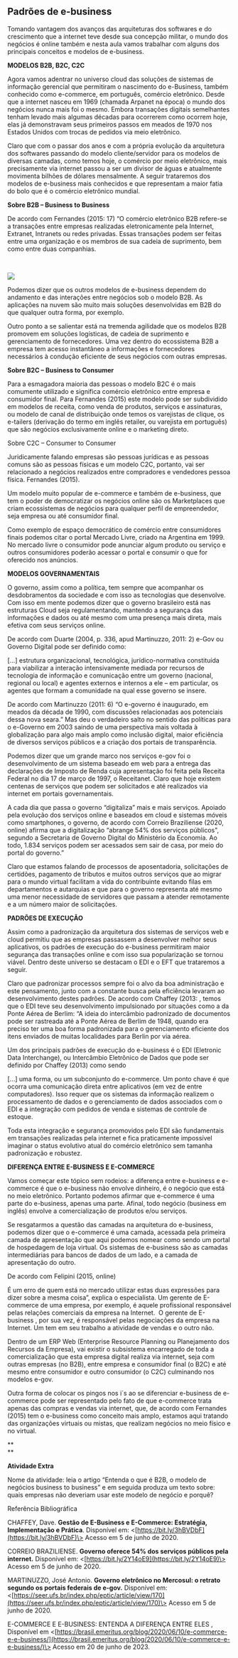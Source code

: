 ## Padrões de e-business

Tomando vantagem dos avanços das arquiteturas dos softwares e do crescimento que a internet teve desde sua concepção militar, o mundo dos negócios é online também e nesta aula vamos trabalhar com alguns dos principais conceitos e modelos de e-business.

**MODELOS B2B, B2C, C2C** 

Agora vamos adentrar no universo cloud das soluções de sistemas de informação gerencial que permitiram o nascimento do e-Business, também conhecido como e-commerce, em português, comércio eletrônico. Desde que a internet nasceu em 1969 (chamada Arpanet na época) o mundo dos negócios nunca mais foi o mesmo. Embora transações digitais semelhantes tenham levado mais algumas décadas para ocorrerem como ocorrem hoje, elas já demonstravam seus primeiros passos em meados de 1970 nos Estados Unidos com trocas de pedidos via meio eletrônico.

Claro que com o passar dos anos e com a própria evolução da arquitetura dos softwares passando do modelo cliente/servidor para os modelos de diversas camadas, como temos hoje, o comércio por meio eletrônico, mais precisamente via internet passou a ser um divisor de águas e atualmente movimenta bilhões de dólares mensalmente. A seguir trataremos dos modelos de e-business mais conhecidos e que representam a maior fatia do bolo que é o comércio eletrônico mundial.

**Sobre B2B – Business to Business**

De acordo com Fernandes (2015: 17) “O comércio eletrônico B2B refere-se a transações entre empresas realizadas eletronicamente pela Internet, Extranet, Intranets ou redes privadas. Essas transações podem ser feitas entre uma organização e os membros de sua cadeia de suprimento, bem como entre duas companhias.

​

![](https://paperx-dex-assets.s3.sa-east-1.amazonaws.com/images/1669151577524-aLEvppAZI6.png)

Podemos dizer que os outros modelos de e-business dependem do andamento e das interações entre negócios sob o modelo B2B. As aplicações na nuvem são muito mais soluções desenvolvidas em B2B do que qualquer outra forma, por exemplo.

Outro ponto a se salientar está na tremenda agilidade que os modelos B2B promovem em soluções logísticas, de cadeia de suprimento e gerenciamento de fornecedores. Uma vez dentro do ecossistema B2B a empresa tem acesso instantâneo a informações e fornecedores necessários à condução eficiente de seus negócios com outras empresas.

**Sobre B2C – Business to Consumer**

Para a esmagadora maioria das pessoas o modelo B2C é o mais comumente utilizado e significa comércio eletrônico entre empresa e consumidor final. Para Fernandes (2015) este modelo pode ser subdividido em modelos de receita, como venda de produtos, serviços e assinaturas, ou modelo de canal de distribuição onde temos os varejistas de clique, os e-tailers (derivação do termo em inglês retailer, ou varejista em português) que são negócios exclusivamente online e o marketing direto.

Sobre C2C – Consumer to Consumer

Juridicamente falando empresas são pessoas jurídicas e as pessoas comuns são as pessoas físicas e um modelo C2C, portanto, vai ser relacionado a negócios realizados entre compradores e vendedores pessoa física. Fernandes (2015). 

Um modelo muito popular de e-commerce e também de e-business, que tem o poder de democratizar os negócios online são os Marketplaces que criam ecossistemas de negócios para qualquer perfil de empreendedor, seja empresa ou até consumidor final.

Como exemplo de espaço democrático de comércio entre consumidores finais podemos citar o portal Mercado Livre, criado na Argentina em 1999. No mercado livre o consumidor pode anunciar algum produto ou serviço e outros consumidores poderão acessar o portal e consumir o que for oferecido nos anúncios.

**MODELOS GOVERNAMENTAIS**

O governo, assim como a política, tem sempre que acompanhar os desdobramentos da sociedade e com isso as tecnologias que desenvolve. Com isso em mente podemos dizer que o governo brasileiro está nas estruturas Cloud seja regulamentando, mantendo a segurança das informações e dados ou até mesmo com uma presença mais direta, mais efetiva com seus serviços online.

De acordo com Duarte (2004, p. 336, apud Martinuzzo, 2011: 2) e-Gov ou Governo Digital pode ser definido como:

\[…\] estrutura organizacional, tecnológica, jurídico-normativa constituída para viabilizar a interação intensivamente mediada por recursos de tecnologia de informação e comunicação entre um governo (nacional, regional ou local) e agentes externos e internos a ele – em particular, os agentes que formam a comunidade na qual esse governo se insere.

De acordo com Martinuzzo (2011: 6) “O e-governo é inaugurado, em meados da década de 1990, com discussões relacionadas aos potenciais dessa nova seara.” Mas deu o verdadeiro salto no sentido das políticas para o e-Governo em 2003 saindo de uma perspectiva mais voltada à globalização para algo mais amplo como inclusão digital, maior eficiência de diversos serviços públicos e a criação dos portais de transparência.

Podemos dizer que um grande marco nos serviços e-gov foi o desenvolvimento de um sistema baseado em web para a entrega das declarações de Imposto de Renda cuja apresentação foi feita pela Receita Federal no dia 17 de março de 1997, o Receitanet. Claro que hoje existem centenas de serviços que podem ser solicitados e até realizados via internet em portais governamentais.

A cada dia que passa o governo “digitaliza” mais e mais serviços. Apoiado pela evolução dos serviços online e baseados em cloud e sistemas móveis como smartphones, o governo, de acordo com Correio Braziliense (2020, online) afirma que a digitalização “abrange 54% dos serviços públicos", segundo a Secretaria de Governo Digital do Ministério da Economia. Ao todo, 1.834 serviços podem ser acessados sem sair de casa, por meio do portal do governo.”

Claro que estamos falando de processos de aposentadoria, solicitações de certidões, pagamento de tributos e muitos outros serviços que ao migrar para o mundo virtual facilitam a vida do contribuinte evitando filas em departamentos e autarquias e que para o governo representa até mesmo uma menor necessidade de servidores que passam a atender remotamente e a um número maior de solicitações.

**PADRÕES DE EXECUÇÃO**

Assim como a padronização da arquitetura dos sistemas de serviços web e cloud permitiu que as empresas passassem a desenvolver melhor seus aplicativos, os padrões de execução do e-business permitiram maior segurança das transações online e com isso sua popularização se tornou viável. Dentro deste universo se destacam o EDI e o EFT que trataremos a seguir.

Claro que padronizar processos sempre foi o alvo da boa administração e este pensamento, junto com a constante busca pela eficiência levaram ao desenvolvimento destes padrões. De acordo com Chaffey (2013: , temos que o EDI teve seu desenvolvimento impulsionado por situações como a da Ponte Aérea de Berlim: “A ideia do intercâmbio padronizado de documentos pode ser rastreada até a Ponte Aérea de Berlim de 1948, quando era preciso ter uma boa forma padronizada para o gerenciamento eficiente dos itens enviados de muitas localidades para Berlin por via aérea.

Um dos principais padrões de execução do e-business é o EDI (Eletronic Data Interchange), ou Intercâmbio Eletrônico de Dados que pode ser definido por Chaffey (2013) como sendo 

\[…\] uma forma, ou um subconjunto do e-commerce. Um ponto chave é que ocorra uma comunicação direta entre aplicativos (em vez de entre computadores). Isso requer que os sistemas da informação realizem o processamento de dados e o gerenciamento de dados associados com o EDI e a integração com pedidos de venda e sistemas de controle de estoque.

Toda esta integração e segurança promovidos pelo EDI são fundamentais em transações realizadas pela internet e fica praticamente impossível imaginar o status evolutivo atual do comércio eletrônico sem tamanha padronização e robustez.

**DIFERENÇA ENTRE E-BUSINESS E E-COMMERCE**

Vamos começar este tópico sem rodeios: a diferença entre e-business e e-commerce é que o e-business não envolve dinheiro, é o negócio que está no meio eletrônico. Portanto podemos afirmar que e-commerce é uma parte do e-business, apenas uma parte. Afinal, todo negócio (business em inglês) envolve a comercialização de produtos e/ou serviços.

Se resgatarmos a questão das camadas na arquitetura do e-business, podemos dizer que o e-commerce é uma camada, acessada pela primeira camada de apresentação que aqui podemos nomear como sendo um portal de hospedagem de loja virtual. Os sistemas de e-business são as camadas intermediárias para bancos de dados de um lado, e a camada de apresentação do outro.

De acordo com Felipini (2015, online) 

É um erro de quem está no mercado utilizar estas duas expressões para dizer sobre a mesma coisa”, explica o especialista. Um gerente de E-commerce de uma empresa, por exemplo, é aquele profissional responsável pelas relações comerciais da empresa na Internet.  O gerente de E-business , por sua vez, é responsável pelas negociações da empresa na Internet. Um tem em seu trabalho a atividade de vendas e o outro não.

Dentro de um ERP Web (Enterprise Resource Planning ou Planejamento dos Recursos da Empresa), vai existir o subsistema encarregado de toda a comercialização que esta empresa digital realiza via internet, seja com outras empresas (no B2B), entre empresa e consumidor final (o B2C) e até mesmo entre consumidor e outro consumidor (o C2C) culminando nos modelos e-gov.

Outra forma de colocar os pingos nos i´s ao se diferenciar e-business de e-commerce pode ser representado pelo fato de que e-commerce trata apenas das compras e vendas via internet, que, de acordo com Fernandes (2015) tem o e-business como conceito mais amplo, estamos aqui tratando das organizações virtuais ou mistas, que realizam negócios no meio físico e no virtual.

  

**​  
**

**Atividade Extra**

Nome da atividade: leia o artigo “Entenda o que é B2B, o modelo de negócios business to business” e em seguida produza um texto sobre: quais empresas não deveriam usar este modelo de negócio e porquê?

Referência Bibliográfica

CHAFFEY, Dave. **Gestão de E-Business e E-Commerce: Estratégia, Implementação e Prática**. Disponível em: <[https://bit.ly/3hBVDbF](https://bit.ly/3hBVDbF)\> Acesso em 5 de junho de 2020.

CORREIO BRAZILIENSE. **Governo oferece 54% dos serviços públicos pela internet.** Disponível em: <[https://bit.ly/2Y14oE9](https://bit.ly/2Y14oE9)\> Acesso em 5 de junho de 2020.

MARTINUZZO, José Antonio. **Governo eletrônico no Mercosul: o retrato segundo os portais federais de e-gov.** Disponível em: <[https://seer.ufs.br/index.php/eptic/article/view/170](https://seer.ufs.br/index.php/eptic/article/view/170)\> Acesso em 5 de junho de 2020.

E-COMMERCE E E-BUSINESS: ENTENDA A DIFERENÇA ENTRE ELES , Disponível em <[https://brasil.emeritus.org/blog/2020/06/10/e-commerce-e-e-business/](https://brasil.emeritus.org/blog/2020/06/10/e-commerce-e-e-business/)\> Acesso em 20 de junho de 2023.